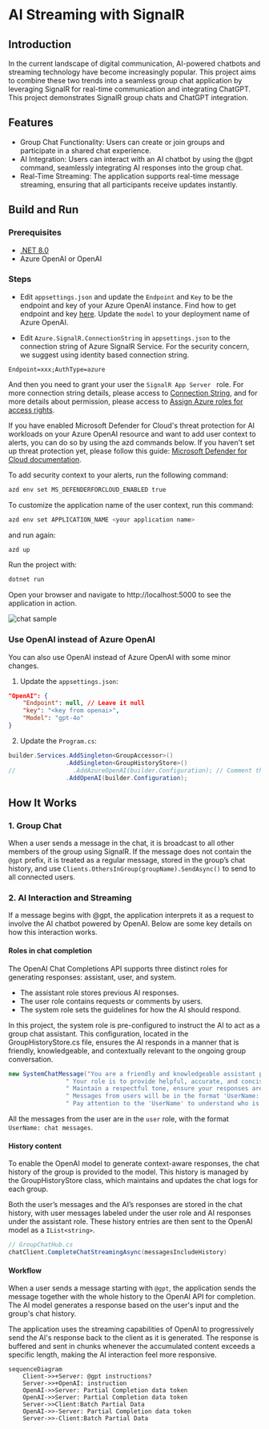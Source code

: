 # AI Streaming with SignalR

## Introduction

In the current landscape of digital communication, AI-powered chatbots and streaming technology have become increasingly popular.
This project aims to combine these two trends into a seamless group chat application by leveraging SignalR for real-time communication and integrating ChatGPT.
This project demonstrates SignalR group chats and ChatGPT integration.

## Features

- Group Chat Functionality: Users can create or join groups and participate in a shared chat experience.
- AI Integration: Users can interact with an AI chatbot by using the @gpt command, seamlessly integrating AI responses into the group chat.
- Real-Time Streaming: The application supports real-time message streaming, ensuring that all participants receive updates instantly.

## Build and Run

### Prerequisites

- [.NET 8.0](https://dotnet.microsoft.com/download/dotnet/8.0)
- Azure OpenAI or OpenAI

### Steps

- Edit `appsettings.json` and update the `Endpoint` and `Key` to be the endpoint and key of your Azure OpenAI instance. Find how to get endpoint and key [here](https://learn.microsoft.com/azure/ai-services/openai/chatgpt-quickstart?tabs=command-line%2Cpython-new&pivots=programming-language-csharp#retrieve-key-and-endpoint).
Update the `model` to your deployment name of Azure OpenAI.

- Edit `Azure.SignalR.ConnectionString` in `appsettings.json` to the connection string of Azure SignalR Service. For the security concern, we suggest using
identity based connection string.

```
Endpoint=xxx;AuthType=azure
```

And then you need to grant your user the `SignalR App Server ` role. For more connection string details, please access to [Connection String](https://learn.microsoft.com/en-us/azure/azure-signalr/concept-connection-string), and for more details about permission, please access to [Assign Azure roles for access rights](https://learn.microsoft.com/azure/azure-signalr/signalr-concept-authorize-azure-active-directory#assign-azure-roles-for-access-rights).

If you have enabled Microsoft Defender for Cloud's threat protection for AI workloads on your Azure OpenAI resource and want to add user context to alerts, you can do so by using the azd commands below. If you haven't set up threat protection yet, please follow this guide: [Microsoft Defender for Cloud documentation](https://learn.microsoft.com/azure/defender-for-cloud/gain-end-user-context-ai).

To add security context to your alerts, run the following command:

```bash
azd env set MS_DEFENDERFORCLOUD_ENABLED true
```

To customize the application name of the user context, run this command:

```bash
azd env set APPLICATION_NAME <your application name>
```

and run again: 
```bash
azd up
```


Run the project with:

```bash
dotnet run
```

Open your browser and navigate to http://localhost:5000 to see the application in action.

![chat sample](./images/chat.jpg)

### Use OpenAI instead of Azure OpenAI

You can also use OpenAI instead of Azure OpenAI with some minor changes.

1. Update the `appsettings.json`:

```json
"OpenAI": {
    "Endpoint": null, // Leave it null
    "key": "<key from openai>",
    "Model": "gpt-4o"
}
```

2. Update the `Program.cs`:

```csharp
builder.Services.AddSingleton<GroupAccessor>()
                .AddSingleton<GroupHistoryStore>()
//                .AddAzureOpenAI(builder.Configuration); // Comment this line and add the below line
                .AddOpenAI(builder.Configuration);
```

## How It Works

### 1. Group Chat

When a user sends a message in the chat, it is broadcast to all other members of the group using SignalR. If the message does not contain the `@gpt` prefix, it is treated as a regular message, stored in the group’s chat history, and use `Clients.OthersInGroup(groupName).SendAsync()` to send to all connected users.

### 2. AI Interaction and Streaming

If a message begins with @gpt, the application interprets it as a request to involve the AI chatbot powered by OpenAI. Below are some key details on how this interaction works.

#### Roles in chat completion

The OpenAI Chat Completions API supports three distinct roles for generating responses: assistant, user, and system.

- The assistant role stores previous AI responses.
- The user role contains requests or comments by users.
- The system role sets the guidelines for how the AI should respond.

In this project, the system role is pre-configured to instruct the AI to act as a group chat assistant. This configuration, located in the GroupHistoryStore.cs file, ensures the AI responds in a manner that is friendly, knowledgeable, and contextually relevant to the ongoing group conversation.

```csharp
new SystemChatMessage("You are a friendly and knowledgeable assistant participating in a group discussion." +
                " Your role is to provide helpful, accurate, and concise information when addressed." +
                " Maintain a respectful tone, ensure your responses are clear and relevant to the group's ongoing conversation, and assist in facilitating productive discussions." +
                " Messages from users will be in the format 'UserName: chat messages'." +
                " Pay attention to the 'UserName' to understand who is speaking and tailor your responses accordingly."),
```

All the messages from the user are in the `user` role, with the format `UserName: chat messages`.


#### History content

To enable the OpenAI model to generate context-aware responses, the chat history of the group is provided to the model. This history is managed by the GroupHistoryStore class, which maintains and updates the chat logs for each group.

Both the user’s messages and the AI’s responses are stored in the chat history, with user messages labeled under the user role and AI responses under the assistant role. These history entries are then sent to the OpenAI model as a `IList<string>`.

```csharp
// GroupChatHub.cs
chatClient.CompleteChatStreamingAsync(messagesIncludeHistory)
```

#### Workflow

When a user sends a message starting with `@gpt`, the application sends the message together with the whole history to the OpenAI API for completion. The AI model generates a response based on the user's input and the group's chat history.

The application uses the streaming capabilities of OpenAI to progressively send the AI's response back to the client as it is generated. The response is buffered and sent in chunks whenever the accumulated content exceeds a specific length, making the AI interaction feel more responsive.

```mermaid
sequenceDiagram
    Client->>+Server: @gpt instructions?
    Server->>+OpenAI: instruction
    OpenAI->>Server: Partial Completion data token
    OpenAI->>Server: Partial Completion data token
    Server->>Client:Batch Partial Data
    OpenAI->>-Server: Partial Completion data token
    Server->>-Client:Batch Partial Data
```
